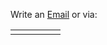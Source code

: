 Write an [Email](mailto:ulbrich.dennis@t-online.de) or via:

<table>
<tr><td><a href="https://arxiv.org/search/math?searchtype=author&query=Ulbrich%2C+D"><i class="ai ai-arxiv ai-2x"></i></i></a></td>
<td><a href="https://orcid.org/0000-0001-5541-011X"><i class="ai ai-orcid ai-2x"></i></a></td>
<td><a href="https://scholar.google.at/citations?user=b1u5plUAAAAJ&hl=de&oi=sra"><i class="ai ai-google-scholar ai-2x"></i></a></td>
<td><a href="https://www.researchgate.net/profile/Dennis-Ulbrich-2"><i class="ai ai-researchgate ai-2x"></i></a></td>
<td><a href="https://www.linkedin.com/in/ulbrichdennis/"><i class="fa-brands fa-linkedin fa-2x"></i></a></td>
</table>



